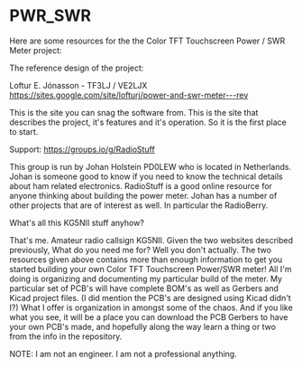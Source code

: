 # PWR_SWR
Here are some resources for the the Color TFT Touchscreen Power / SWR Meter project:

The reference design of the project:

Loftur E. Jónasson - TF3LJ / VE2LJX	
https://sites.google.com/site/lofturj/power-and-swr-meter---rev

This is the site you can snag the software from.  This is the site that describes the project, it's features and it's operation. So it is the first place to start.  

Support: 
https://groups.io/g/RadioStuff

This group is run by Johan Holstein PD0LEW who is located in Netherlands. Johan is someone good to know if you need to know the technical details about ham related electronics. RadioStuff is a good online resource for anyone thinking about building the power meter. Johan has a number of other projects that are of interest as well. In particular the RadioBerry.

What's all this KG5NII stuff anyhow?

That's me.  Amateur radio callsign KG5NII.  Given the two websites described previously, What do you need me for?  Well you don't actually.  The two resources given above contains more than enough information to get you started building your own Color TFT Touchscreen Power/SWR meter!  All I'm doing is organizing and documenting my particular build of the meter. My particular set of PCB's will have complete BOM's as well as Gerbers and Kicad project files. (I did mention the PCB's are designed using Kicad didn't I?)  What I offer is organization in amongst some of the chaos. And if you like what you see, it will be a place you can download the PCB Gerbers to have your own PCB's made, and hopefully along the way learn a thing or two from the info in the repository.  

NOTE:  I am not an engineer.  I am not a professional anything. 






